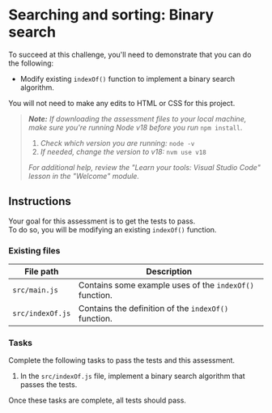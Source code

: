 # Searching and sorting: Binary search

To succeed at this challenge, you'll need to demonstrate that you can do the following:

- Modify existing `indexOf()` function to implement a binary search algorithm.

You will not need to make any edits to HTML or CSS for this project.

> _**Note:** If downloading the assessment files to your local machine, make sure you're running Node v18 before you run_ `npm install`.
> 
> 1. _Check which version you are running:_ `node -v`
> 2. _If needed, change the version to v18:_ `nvm use v18`
> 
> _For additional help, review the "Learn your tools: Visual Studio Code" lesson in the "Welcome" module._

## Instructions

Your goal for this assessment is to get the tests to pass.  
To do so, you will be modifying an existing `indexOf()` function.

### Existing files

|File path|Description|
|---|---|
|`src/main.js`|Contains some example uses of the `indexOf()` function.|
|`src/indexOf.js`|Contains the definition of the `indexOf()` function.|

### Tasks

Complete the following tasks to pass the tests and this assessment.

1. In the `src/indexOf.js` file, implement a binary search algorithm that passes the tests.

Once these tasks are complete, all tests should pass.